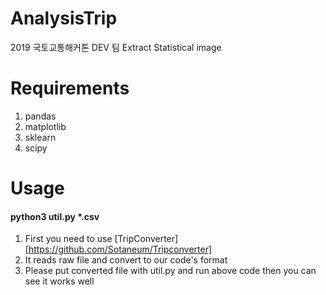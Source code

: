 # AnalysisTrip
2019 국토교통해커톤 DEV 팀
Extract Statistical image
# Requirements
1. pandas
2. matplotlib
3. sklearn 
4. scipy 
# Usage
#### python3 util.py *.csv 
1. First you need to use [TripConverter] [https://github.com/Sotaneum/Tripconverter]
2. It reads raw file and convert to our code's format
3. Please put converted file with util.py and run above code then you can see it works well
